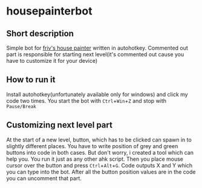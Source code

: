 # housepainterbot
## Short description
Simple bot for [friv's house painter](https://www.friv.com/z/games/housepainter/game.html) written in autohotkey.
Commented out part is responsible for starting next level(it's commented out cause you have to customize it for your device)

## How to run it
Install autohotkey(unfortunately available only for windows) and click my code two times.
You start the bot with `Ctrl`+`Win`+`Z` and stop with `Pause/Break`

## Customizing next level part
At the start of a new level, button, which has to be clicked can spawn in to slightly different places. You have to write position of grey and green buttons into code in both cases. But don't worry, i created a tool which can help you. You run it just as any other ahk script. Then you place mouse cursor over the button and press `Ctrl`+`Alt`+`G`. Code outputs X and Y which you can type into the bot. After all the button position values are in the code you can uncomment that part.
